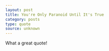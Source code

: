 ```yaml
---
layout: post
title: You're Only Paranoid Until It's True
category: posts
type: quote
source: unknown
---
```


What a great quote!